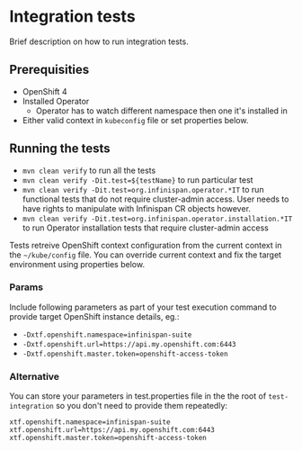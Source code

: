 # Integration tests
Brief description on how to run integration tests.

## Prerequisities
* OpenShift 4
* Installed Operator
  * Operator has to watch different namespace then one it's installed in
* Either valid context in `kubeconfig` file or set properties below.

## Running the tests
* `mvn clean verify` to run all the tests
* `mvn clean verify -Dit.test=${testName}` to run particular test
* `mvn clean verify -Dit.test=org.infinispan.operator.*IT` to run functional tests that do not require cluster-admin access. User needs to have rights to manipulate with Infinispan CR objects however.
* `mvn clean verify -Dit.test=org.infinispan.operator.installation.*IT` to run Operator installation tests that require cluster-admin access

Tests retreive OpenShift context configuration from the current context in the `~/kube/config` file. You can override current context and fix the target environment using properties below.

### Params
Include following parameters as part of your test execution command to provide target OpenShift instance details, eg.:
* `-Dxtf.openshift.namespace=infinispan-suite`
* `-Dxtf.openshift.url=https://api.my.openshift.com:6443`
* `-Dxtf.openshift.master.token=openshift-access-token`

### Alternative
You can store your parameters in test.properties file in the the root of `test-integration` so you don't need to provide them repeatedly:

```
xtf.openshift.namespace=infinispan-suite
xtf.openshift.url=https://api.my.openshift.com:6443
xtf.openshift.master.token=openshift-access-token
```
